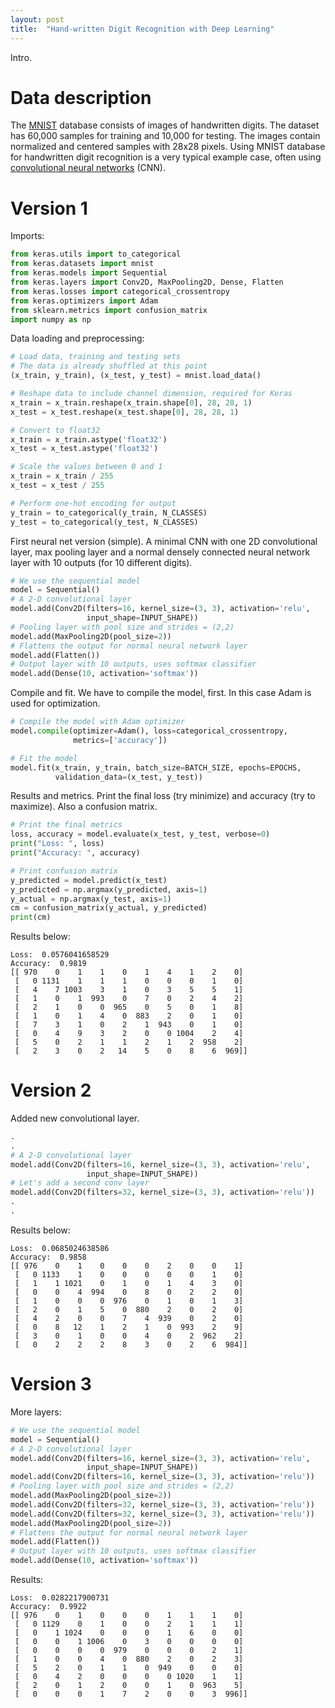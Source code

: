 ```yaml
---
layout: post
title:  "Hand-written Digit Recognition with Deep Learning"
---
```


Intro.

# Data description

The [MNIST][mnist] database consists of images of handwritten digits. The
dataset has 60,000 samples for training and 10,000 for testing. The images
contain normalized and centered samples with 28x28 pixels. Using MNIST database
for handwritten digit recognition is a very typical example case, often using
[convolutional neural networks][cnn] (CNN).

# Version 1

Imports:

```python
from keras.utils import to_categorical
from keras.datasets import mnist
from keras.models import Sequential
from keras.layers import Conv2D, MaxPooling2D, Dense, Flatten
from keras.losses import categorical_crossentropy
from keras.optimizers import Adam
from sklearn.metrics import confusion_matrix
import numpy as np
```

Data loading and preprocessing:

```python
# Load data, training and testing sets
# The data is already shuffled at this point
(x_train, y_train), (x_test, y_test) = mnist.load_data()

# Reshape data to include channel dimension, required for Keras
x_train = x_train.reshape(x_train.shape[0], 28, 28, 1)
x_test = x_test.reshape(x_test.shape[0], 28, 28, 1)

# Convert to float32
x_train = x_train.astype('float32')
x_test = x_test.astype('float32')

# Scale the values between 0 and 1
x_train = x_train / 255
x_test = x_test / 255

# Perform one-hot encoding for output
y_train = to_categorical(y_train, N_CLASSES)
y_test = to_categorical(y_test, N_CLASSES)
```

First neural net version (simple). A minimal CNN with one 2D convolutional
layer, max pooling layer and a normal densely connected neural network layer
with 10 outputs (for 10 different digits).

```python
# We use the sequential model
model = Sequential()
# A 2-D convolutional layer
model.add(Conv2D(filters=16, kernel_size=(3, 3), activation='relu',
                 input_shape=INPUT_SHAPE))
# Pooling layer with pool size and strides = (2,2)
model.add(MaxPooling2D(pool_size=2))
# Flattens the output for normal neural network layer
model.add(Flatten())
# Output layer with 10 outputs, uses softmax classifier
model.add(Dense(10, activation='softmax'))
```

Compile and fit. We have to compile the model, first. In this case Adam is
used for optimization.

```python
# Compile the model with Adam optimizer
model.compile(optimizer=Adam(), loss=categorical_crossentropy,
              metrics=['accuracy'])

# Fit the model
model.fit(x_train, y_train, batch_size=BATCH_SIZE, epochs=EPOCHS,
          validation_data=(x_test, y_test))
```

Results and metrics. Print the final loss (try minimize) and accuracy (try to
maximize). Also a confusion matrix.

```python
# Print the final metrics
loss, accuracy = model.evaluate(x_test, y_test, verbose=0)
print("Loss: ", loss)
print("Accuracy: ", accuracy)

# Print confusion matrix
y_predicted = model.predict(x_test)
y_predicted = np.argmax(y_predicted, axis=1)
y_actual = np.argmax(y_test, axis=1)
cm = confusion_matrix(y_actual, y_predicted)
print(cm)
```

Results below:

```
Loss:  0.0576041658529
Accuracy:  0.9819
[[ 970    0    1    1    0    1    4    1    2    0]
 [   0 1131    1    1    1    0    0    0    1    0]
 [   4    7 1003    3    1    0    3    5    5    1]
 [   1    0    1  993    0    7    0    2    4    2]
 [   2    1    0    0  965    0    5    0    1    8]
 [   1    0    1    4    0  883    2    0    1    0]
 [   7    3    1    0    2    1  943    0    1    0]
 [   0    4    9    3    2    0    0 1004    2    4]
 [   5    0    2    1    1    2    1    2  958    2]
 [   2    3    0    2   14    5    0    8    6  969]]
```

# Version 2

Added new convolutional layer.

```python
.
.
# A 2-D convolutional layer
model.add(Conv2D(filters=16, kernel_size=(3, 3), activation='relu',
                 input_shape=INPUT_SHAPE))
# Let's add a second conv layer
model.add(Conv2D(filters=32, kernel_size=(3, 3), activation='relu'))
.
.
```

Results below:

```
Loss:  0.0685024638586
Accuracy:  0.9858
[[ 976    0    1    0    0    0    2    0    0    1]
 [   0 1133    1    0    0    0    0    0    1    0]
 [   1    1 1021    0    1    0    1    4    3    0]
 [   0    0    4  994    0    8    0    2    2    0]
 [   1    0    0    0  976    0    1    0    1    3]
 [   2    0    1    5    0  880    2    0    2    0]
 [   4    2    0    0    7    4  939    0    2    0]
 [   0    8   12    1    2    1    0  993    2    9]
 [   3    0    1    0    0    4    0    2  962    2]
 [   0    2    2    2    8    3    0    2    6  984]]
```

# Version 3

More layers:

```python
# We use the sequential model
model = Sequential()
# A 2-D convolutional layer
model.add(Conv2D(filters=16, kernel_size=(3, 3), activation='relu',
                 input_shape=INPUT_SHAPE))
model.add(Conv2D(filters=16, kernel_size=(3, 3), activation='relu'))
# Pooling layer with pool size and strides = (2,2)
model.add(MaxPooling2D(pool_size=2))
model.add(Conv2D(filters=32, kernel_size=(3, 3), activation='relu'))
model.add(Conv2D(filters=32, kernel_size=(3, 3), activation='relu'))
model.add(MaxPooling2D(pool_size=2))
# Flattens the output for normal neural network layer
model.add(Flatten())
# Output layer with 10 outputs, uses softmax classifier
model.add(Dense(10, activation='softmax'))
```

Results:

```
Loss:  0.0282217900731
Accuracy:  0.9922
[[ 976    0    1    0    0    0    1    1    1    0]
 [   0 1129    0    1    0    0    2    1    1    1]
 [   0    1 1024    0    0    0    1    6    0    0]
 [   0    0    1 1006    0    3    0    0    0    0]
 [   0    0    0    0  979    0    0    0    2    1]
 [   1    0    0    4    0  880    2    0    2    3]
 [   5    2    0    1    1    0  949    0    0    0]
 [   0    4    2    0    0    0    0 1020    1    1]
 [   2    0    1    2    0    0    1    0  963    5]
 [   0    0    0    1    7    2    0    0    3  996]]
```

[mnist]: http://yann.lecun.com/exdb/mnist/
[cnn]: https://en.wikipedia.org/wiki/Convolutional_neural_network
